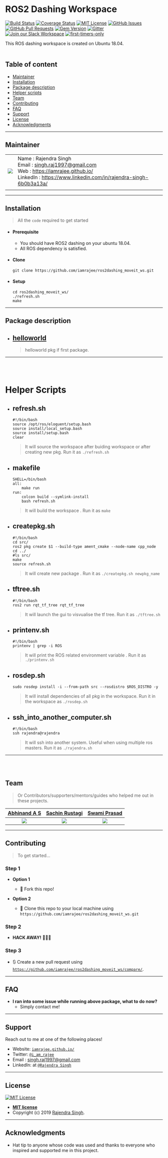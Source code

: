 # ROS2 Dashing Workspace

[![Build Status](http://img.shields.io/travis/badges/badgerbadgerbadger.svg?style=flat-square)](https://travis-ci.org/badges/badgerbadgerbadger) [![Coverage Status](http://img.shields.io/coveralls/badges/badgerbadgerbadger.svg?style=flat-square)](https://coveralls.io/r/badges/badgerbadgerbadger) [![MIT License](https://img.shields.io/github/license/iamrajee/ros2dashing_moveit_ws.svg)](http://badges.mit-license.org) [![GitHub Issues](https://img.shields.io/github/issues/iamrajee/ros2dashing_moveit_ws.svg)](https://github.com/iamrajee/ros2dashing_moveit_ws/issues) [![GitHub Pull Requests](https://img.shields.io/github/issues-pr/iamrajee/ros2dashing_moveit_ws.svg)](https://github.com/iamrajee/ros2dashing_moveit_ws/pulls) [![Gem Version](http://img.shields.io/gem/v/badgerbadgerbadger.svg?style=flat-square)](https://rubygems.org/gems/badgerbadgerbadger) [![Gitter](https://badges.gitter.im/iamrajee-ROS/community.svg)](https://gitter.im/iamrajee-ROS/community?utm_source=badge&utm_medium=badge&utm_campaign=pr-badge) [![Join our Slack Workspace](https://img.shields.io/badge/Slack%20Workspace-roboticsclubiitpkd.slack.com-blue.svg?logo=slack&longCache=true&style=flat)](https://roboticsclubiitpkd.slack.com) [![first-timers-only](https://img.shields.io/badge/first--timers--only-friendly-blue.svg)](https://www.firsttimersonly.com/)


This ROS dashing workspace is created on Ubuntu 18.04.
<br/><br/>

## Table of content
- [Maintainer](https://github.com/iamrajee/ros2dashing_moveit_ws#maintainer)
- [Installation](https://github.com/iamrajee/ros2dashing_moveit_ws#installation)
- [Package description](https://github.com/iamrajee/ros2dashing_moveit_ws#package-description)
- [Helper scripts](https://github.com/iamrajee/ros2dashing_moveit_ws#helper-scripts)
- [Team](https://github.com/iamrajee/ros2dashing_moveit_ws#team)
- [Contributing](https://github.com/iamrajee/ros2dashing_moveit_ws#contributing)
- [FAQ](https://github.com/iamrajee/ros2dashing_moveit_ws#faq)
- [Support](https://github.com/iamrajee/ros2dashing_moveit_ws#support)
- [License](https://github.com/iamrajee/ros2dashing_moveit_ws#license)
- [Acknowledgments](https://github.com/iamrajee/ros2dashing_moveit_ws#acknowledgments)
<!--- - [xyz](link) --->

---

## Maintainer
|  |  |
| :---: | --- |
| ![](https://avatars0.githubusercontent.com/u/25712145?s=200&v=3) | Name : Rajendra Singh<br/> Email  : singh.raj1997@gmail.com<br/> Web    : https://iamrajee.github.io/<br/> LinkedIn    : https://www.linkedin.com/in/rajendra-singh-6b0b3a13a/ |
|  |  |

---

## Installation

> All the `code` required to get started
- #### Prerequisite
    - You should have ROS2 dashing on your ubuntu 18.04.
    - All ROS dependency is satisfied.

- #### Clone

    ```
    git clone https://github.com/iamrajee/ros2dashing_moveit_ws.git
    ```

- #### Setup
    ```
    cd ros2dashing_moveit_ws/
    ./refresh.sh
    make
    ```
---


## Package description
* ## [helloworld](src/helloworld)
    > helloworld pkg if first package.

---
<br/><br/>
# Helper Scripts

* ## refresh.sh
    ```
    #!/bin/bash
    source /opt/ros/eloquent/setup.bash
    source install/local_setup.bash
    source install/setup.bash
    clear
    ```
    > It will source the workspace after buiding workspace or after creating new pkg. Run it as `./refresh.sh`

* ## makefile
    ```
    SHELL=/bin/bash
    all:
        make run
    run:
        colcon build --symlink-install
        bash refresh.sh
    ```
    > It will build the workspace . Run it as `make`

* ## createpkg.sh
    ```
    #!/bin/bash
    cd src/
    ros2 pkg create $1 --build-type ament_cmake --node-name cpp_node
    cd ../
    #ls src/
    make
    source refresh.sh
    ```
    > It will create new package . Run it as `./createpkg.sh newpkg_name`

* ## tftree.sh
    ```
    #!/bin/bash
    ros2 run rqt_tf_tree rqt_tf_tree
    ```
    > It will  launch the gui to visvualise the tf tree. Run it as `./tftree.sh`

* ## printenv.sh
    ```
    #!/bin/bash
    printenv | grep -i ROS
    ```
    > It will print the ROS related environment variable . Run it as `./printenv.sh`

* ## rosdep.sh
    ```
    sudo rosdep install -i --from-path src --rosdistro $ROS_DISTRO -y
    ```
    > It will install dependencies of all pkg in the workspace. Run it in the workspace as `./rosdep.sh`

* ## ssh_into_another_computer.sh
    ```
    #!/bin/bash
    ssh rajendra@rajendra
    ```
    > It will ssh into another system. Useful when using multiple ros masters. Run it as `./rajendra.sh`

---
<br/><br/>
## Team

> Or Contributors/supporters/mentors/guides who helped me out in these projects.
<!---
| <a href="https://github.com/MuskaanMaheshwari" target="_blank">**Muskaan Maheshwari**</a> | <a href="https://www.linkedin.com/in/sachin-rustagi-882b55145/" target="_blank">**Sachin Rustagi**</a> | <a href="https://www.linkedin.com/in/s-m-rafi-911442130/" target="_blank">**S M Rafi**</a> |
| :---: |:---:| :---:|
--->
| <a href="https://github.com/abhinand4as" target="_blank">**Abhinand A S**</a> | <a href="https://www.linkedin.com/in/sachin-rustagi-882b55145/" target="_blank">**Sachin Rustagi**</a> | <a href="https://www.linkedin.com/in/amin-swamiprasad-pkd-17732b152/" target="_blank">**Swami Prasad**</a> |
| :---: |:---:| :---:|
| ![](https://avatars0.githubusercontent.com/u/18076234?s=200&v=3) | ![](https://avatars0.githubusercontent.com/u/2555224?s=200&v=3) | ![](https://avatars0.githubusercontent.com/u/917816?s=200&v=3)  |


---

## Contributing

> To get started...

### Step 1

- **Option 1**
    - 🍴 Fork this repo!

- **Option 2**
    - 👯 Clone this repo to your local machine using `https://github.com/iamrajee/ros2dashing_moveit_ws.git`

### Step 2

- **HACK AWAY!** 🔨🔨🔨

### Step 3

- 🔃 Create a new pull request using <a href="https://github.com/iamrajee/ros2dashing_moveit_ws/compare/" target="_blank">`https://github.com/iamrajee/ros2dashing_moveit_ws/compare/`</a>.
---

## FAQ

- **I ran into some issue while running above package, what to do now?**
    - Simply contact me!

---

## Support
Reach out to me at one of the following places!

- Website: <a href="https://iamrajee.github.io/" target="_blank">`iamrajee.github.io/`</a>
- Twitter: <a href="https://twitter.com/i_am_rajee" target="_blank">`@i_am_rajee`</a>
- Email  : singh.raj1997@gmail.com
- LinkedIn: at <a href="https://www.linkedin.com/in/rajendra-singh-6b0b3a13a/" target="_blank">`@Rajendra Singh`</a>
---

## License

[![MIT License](https://img.shields.io/github/license/iamrajee/ros2dashing_moveit_ws.svg)](http://badges.mit-license.org)

- **[MIT license](http://opensource.org/licenses/mit-license.php)**
- Copyright (c) 2019 [Rajendra Singh](https://iamrajee.github.io/).
---

## Acknowledgments

* Hat tip to anyone whose code was used and thanks to everyone who inspired and supported me in this project.

